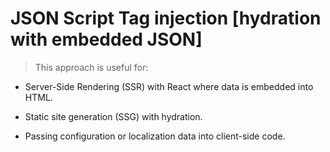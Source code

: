 # JSON Script Tag injection [hydration with embedded JSON]

> This approach is useful for:

- Server-Side Rendering (SSR) with React where data is embedded into HTML.

- Static site generation (SSG) with hydration.

- Passing configuration or localization data into client-side code.